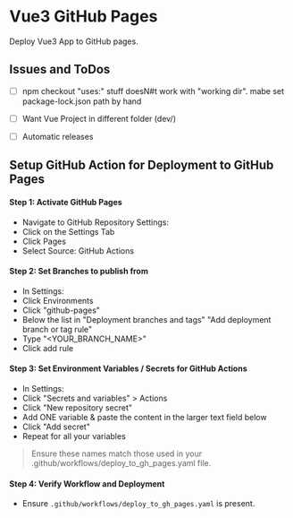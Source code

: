 # Vue3 GitHub Pages

Deploy Vue3 App to GitHub pages.

## Issues and ToDos
- [ ] npm checkout "uses:" stuff doesN#t work with "working dir". mabe set package-lock.json path by hand
- [ ] Want Vue Project in different folder (dev/)
- [ ] Automatic releases


## Setup GitHub Action for Deployment to GitHub Pages
#### Step 1: Activate GitHub Pages
- Navigate to GitHub Repository Settings:
- Click on the Settings Tab
- Click Pages
- Select Source: GitHub Actions

#### Step 2: Set Branches to publish from
- In Settings:
- Click Environments
- Click "github-pages"
- Below the list in "Deployment branches and tags" "Add deployment branch or tag rule"
- Type "<YOUR_BRANCH_NAME>"
- Click add rule

#### Step 3: Set Environment Variables / Secrets for GitHub Actions
- In Settings:
- Click "Secrets and variables" > Actions
- Click "New repository secret"
- Add ONE variable & paste the content in the larger text field below
- Click "Add secret"
- Repeat for all your variables

> Ensure these names match those used in your .github/workflows/deploy_to_gh_pages.yaml file.

#### Step 4: Verify Workflow and Deployment
- Ensure `.github/workflows/deploy_to_gh_pages.yaml` is present.